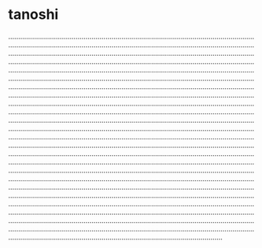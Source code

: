 # tanoshi

............................................................................................................................................................................................................................................................................................................................................................................................................................................................................................................................................................................................................................................................................................................................................................................................................................................................................................................................................................................................................................................................................................................................................................................................................................................................................................................................................................................................................................................................................................................................................................................................................................................................................................................................................................................................................................................................................................................................................................................................................................................................................................................................................................................................................................................................................................................................................................................................................................................................................................................................................................................................................................................................................................................................................................................................................................................................................................................................................................................................................................................................................................................................................................................................................